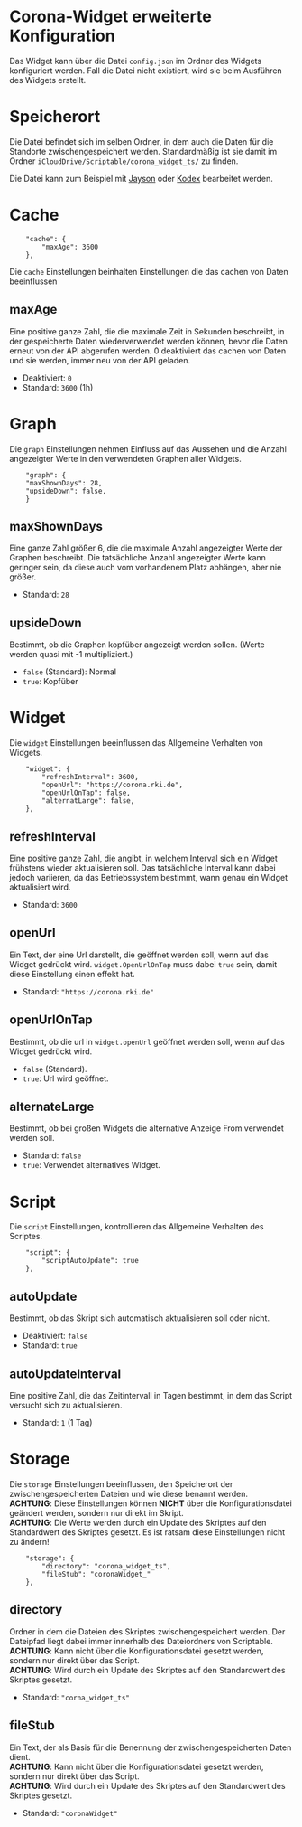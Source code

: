 # Corona-Widget erweiterte Konfiguration

Das Widget kann über die Datei `config.json` im Ordner des Widgets konfiguriert werden. Fall die Datei nicht existiert,
wird sie beim Ausführen des Widgets erstellt.

# Speicherort

Die Datei befindet sich im selben Ordner, in dem auch die Daten für die Standorte zwischengespeichert werden.
Standardmäßig ist sie damit im Ordner `iCloudDrive/Scriptable/corona_widget_ts/` zu finden.

Die Datei kann zum Beispiel mit [Jayson]() oder [Kodex](https://apps.apple.com/us/app/kodex/id1038574481) bearbeitet werden.

# Cache

```
    "cache": {
        "maxAge": 3600
    },
```

Die `cache` Einstellungen beinhalten Einstellungen die das cachen von Daten beeinflussen

## maxAge

Eine positive ganze Zahl, die die maximale Zeit in Sekunden beschreibt, in der gespeicherte Daten wiederverwendet werden
können, bevor die Daten erneut von der API abgerufen werden. 0 deaktiviert das cachen von Daten und sie werden, immer
neu von der API geladen.

* Deaktiviert: `0`
* Standard: `3600` (1h)

# Graph
Die `graph` Einstellungen nehmen Einfluss auf das Aussehen und die Anzahl angezeigter Werte in den verwendeten Graphen
aller Widgets.

```
    "graph": {
    "maxShownDays": 28,
    "upsideDown": false,
    }
```

## maxShownDays

Eine ganze Zahl größer 6, die die maximale Anzahl angezeigter Werte der Graphen beschreibt. Die tatsächliche Anzahl
angezeigter Werte kann geringer sein, da diese auch vom vorhandenem Platz abhängen, aber nie größer.

* Standard: `28`

## upsideDown

Bestimmt, ob die Graphen kopfüber angezeigt werden sollen. (Werte werden quasi mit -1 multipliziert.)

* `false` (Standard): Normal
* `true`: Kopfüber

# Widget

Die `widget` Einstellungen beeinflussen das Allgemeine Verhalten von Widgets.

```
    "widget": {
        "refreshInterval": 3600,
        "openUrl": "https://corona.rki.de",
        "openUrlOnTap": false,
        "alternatLarge": false,
    },
```

## refreshInterval

Eine positive ganze Zahl, die angibt, in welchem Interval sich ein Widget frühstens wieder aktualisieren soll.
Das tatsächliche Interval kann dabei jedoch variieren, da das Betriebssystem bestimmt, wann genau ein Widget aktualisiert wird.

* Standard: `3600`

## openUrl

Ein Text, der eine Url darstellt, die geöffnet werden soll, wenn auf das Widget gedrückt wird.
`widget.OpenUrlOnTap` muss dabei `true` sein, damit diese Einstellung einen effekt hat.

* Standard: `"https://corona.rki.de"`

## openUrlOnTap

Bestimmt, ob die url in `widget.openUrl` geöffnet werden soll, wenn auf das Widget gedrückt wird.

* `false` (Standard).
* `true`: Url wird geöffnet.

## alternateLarge

Bestimmt, ob bei großen Widgets die alternative Anzeige From verwendet werden soll.

* Standard: `false`
* `true`: Verwendet alternatives Widget.

# Script

Die `script` Einstellungen, kontrollieren das Allgemeine Verhalten des Scriptes.

```
    "script": {
        "scriptAutoUpdate": true
    }, 
```

## autoUpdate

Bestimmt, ob das Skript sich automatisch aktualisieren soll oder nicht.

* Deaktiviert: `false`
* Standard: `true`

## autoUpdateInterval

Eine positive Zahl, die das Zeitintervall in Tagen bestimmt, in dem das Script versucht sich zu aktualisieren.

* Standard: `1` (1 Tag)


# Storage

Die `storage` Einstellungen beeinflussen, den Speicherort der zwischengespeicherten Dateien und wie diese benannt werden. \
**ACHTUNG**: Diese Einstellungen können **NICHT** über die Konfigurationsdatei geändert werden, sondern nur direkt im Skript. \
**ACHTUNG**: Die Werte werden durch ein Update des Skriptes auf den Standardwert des Skriptes gesetzt. Es ist ratsam diese Einstellungen nicht zu ändern!

```
    "storage": {
        "directory": "corona_widget_ts",
        "fileStub": "coronaWidget_"
    },
```

## directory

Ordner in dem die Dateien des Skriptes zwischengespeichert werden. Der Dateipfad liegt dabei immer innerhalb des Dateiordners von Scriptable. \
**ACHTUNG**: Kann nicht über die Konfigurationsdatei gesetzt werden, sondern nur direkt über das Script. \
**ACHTUNG**: Wird durch ein Update des Skriptes auf den Standardwert des Skriptes gesetzt.

* Standard: `"corna_widget_ts"`

## fileStub

Ein Text, der als Basis für die Benennung der zwischengespeicherten Daten dient. \
**ACHTUNG**: Kann nicht über die Konfigurationsdatei gesetzt werden, sondern nur direkt über das Script. \
**ACHTUNG**: Wird durch ein Update des Skriptes auf den Standardwert des Skriptes gesetzt.

* Standard: `"coronaWidget"`